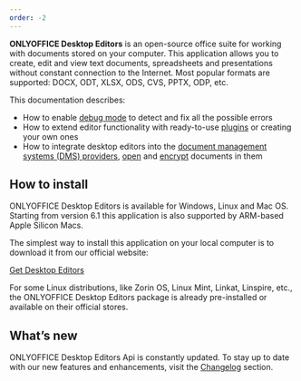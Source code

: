 ```yaml
---
order: -2
---
```



**ONLYOFFICE Desktop Editors** is an open-source office suite for working with documents stored on your computer. This application allows you to create, edit and view text documents, spreadsheets and presentations without constant connection to the Internet. Most popular formats are supported: DOCX, ODT, XLSX, ODS, CVS, PPTX, ODP, etc.

This documentation describes:

* How to enable [debug mode](../../Usage%20API/Debugging/index.md) to detect and fix all the possible errors
* How to extend editor functionality with ready-to-use [plugins](../../Usage%20API/Adding%20plugins/index.md) or creating your own ones
* How to integrate desktop editors into the [document management systems (DMS) providers](../../Usage%20API/Adding%20a%20DMS%20provider/index.md), [open](../../Usage%20API/Adding%20a%20DMS%20provider/Opening%20documents/index.md) and [encrypt](../../Usage%20API/Adding%20a%20DMS%20provider/Encryption/index.md) documents in them

## How to install

ONLYOFFICE Desktop Editors is available for Windows, Linux and Mac OS. Starting from version 6.1 this application is also supported by ARM-based Apple Silicon Macs.

The simplest way to install this application on your local computer is to download it from our official website:

[Get Desktop Editors](https://www.onlyoffice.com/download-desktop.aspx?from=api)

For some Linux distributions, like Zorin OS, Linux Mint, Linkat, Linspire, etc., the ONLYOFFICE Desktop Editors package is already pre-installed or available on their official stores.

## What’s new

ONLYOFFICE Desktop Editors Api is constantly updated. To stay up to date with our new features and enhancements, visit the [Changelog](../../More%20Information/Changelog/index.md) section.
